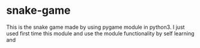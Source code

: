 # snake-game
This is the snake game made by using pygame module in python3. I just used first time this module and use the module functionality by self learning and 
